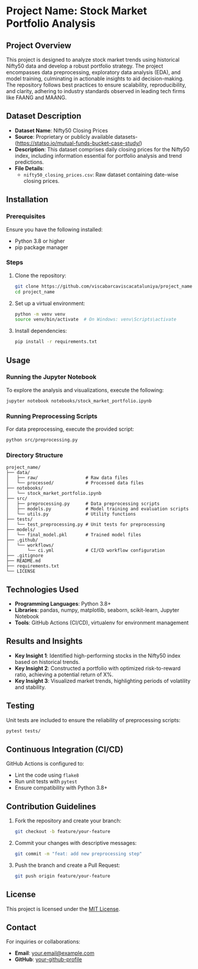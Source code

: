 # Project Name: Stock Market Portfolio Analysis

## Project Overview
This project is designed to analyze stock market trends using historical Nifty50 data and develop a robust portfolio strategy. The project encompasses data preprocessing, exploratory data analysis (EDA), and model training, culminating in actionable insights to aid decision-making. The repository follows best practices to ensure scalability, reproducibility, and clarity, adhering to industry standards observed in leading tech firms like FAANG and MAANG.

## Dataset Description
- **Dataset Name**: Nifty50 Closing Prices
- **Source**: Proprietary or publicly available datasets-(https://statso.io/mutual-funds-bucket-case-study/)
- **Description**: This dataset comprises daily closing prices for the Nifty50 index, including information essential for portfolio analysis and trend predictions.
- **File Details**:
  - `nifty50_closing_prices.csv`: Raw dataset containing date-wise closing prices.

## Installation

### Prerequisites
Ensure you have the following installed:
- Python 3.8 or higher
- pip package manager

### Steps
1. Clone the repository:
   ```bash
   git clone https://github.com/viscabarcaviscacataluniya/project_name.git
   cd project_name
   ```
2. Set up a virtual environment:
   ```bash
   python -m venv venv
   source venv/bin/activate  # On Windows: venv\Scripts\activate
   ```
3. Install dependencies:
   ```bash
   pip install -r requirements.txt
   ```

## Usage

### Running the Jupyter Notebook
To explore the analysis and visualizations, execute the following:
```bash
jupyter notebook notebooks/stock_market_portfolio.ipynb
```

### Running Preprocessing Scripts
For data preprocessing, execute the provided script:
```bash
python src/preprocessing.py
```

### Directory Structure
```
project_name/
├── data/
│   ├── raw/                  # Raw data files
│   └── processed/            # Processed data files
├── notebooks/
│   └── stock_market_portfolio.ipynb
├── src/
│   ├── preprocessing.py      # Data preprocessing scripts
│   ├── models.py             # Model training and evaluation scripts
│   └── utils.py              # Utility functions
├── tests/
│   └── test_preprocessing.py # Unit tests for preprocessing
├── models/
│   └── final_model.pkl       # Trained model files
├── .github/
│   └── workflows/
│       └── ci.yml            # CI/CD workflow configuration
├── .gitignore
├── README.md
├── requirements.txt
└── LICENSE
```

## Technologies Used
- **Programming Languages**: Python 3.8+
- **Libraries**: pandas, numpy, matplotlib, seaborn, scikit-learn, Jupyter Notebook
- **Tools**: GitHub Actions (CI/CD), virtualenv for environment management

## Results and Insights
- **Key Insight 1**: Identified high-performing stocks in the Nifty50 index based on historical trends.
- **Key Insight 2**: Constructed a portfolio with optimized risk-to-reward ratio, achieving a potential return of X%.
- **Key Insight 3**: Visualized market trends, highlighting periods of volatility and stability.

## Testing
Unit tests are included to ensure the reliability of preprocessing scripts:
```bash
pytest tests/
```

## Continuous Integration (CI/CD)
GitHub Actions is configured to:
- Lint the code using `flake8`
- Run unit tests with `pytest`
- Ensure compatibility with Python 3.8+

## Contribution Guidelines
1. Fork the repository and create your branch:
   ```bash
   git checkout -b feature/your-feature
   ```
2. Commit your changes with descriptive messages:
   ```bash
   git commit -m "feat: add new preprocessing step"
   ```
3. Push the branch and create a Pull Request:
   ```bash
   git push origin feature/your-feature
   ```

## License
This project is licensed under the [MIT License](LICENSE).

## Contact
For inquiries or collaborations:
- **Email**: your.email@example.com
- **GitHub**: [your-github-profile](https://github.com/username)



